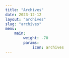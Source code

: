 ```yaml
---
title: "Archives"
date: 2023-12-12
layout: "archives"
slug: "archives"
menu:
    main:
        weight: -70
        params: 
            icon: archives
---
```

